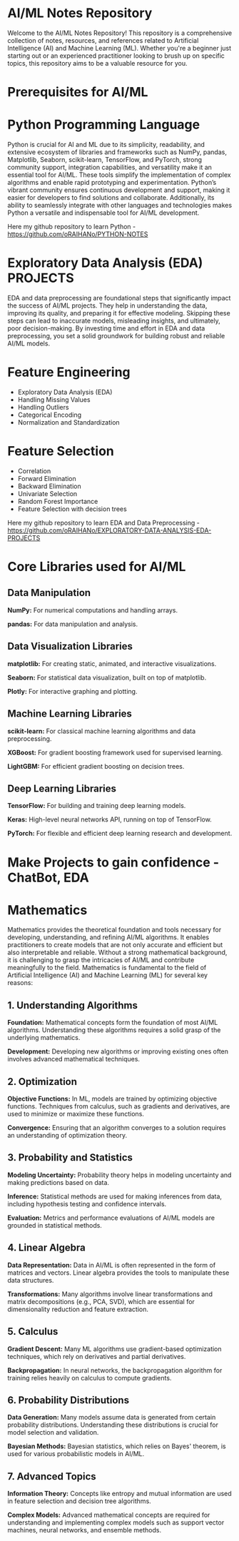 # AI/ML Notes Repository
Welcome to the AI/ML Notes Repository! This repository is a comprehensive collection of notes, resources, and references related to Artificial Intelligence (AI) and Machine Learning (ML). Whether you're a beginner just starting out or an experienced practitioner looking to brush up on specific topics, this repository aims to be a valuable resource for you.

# Prerequisites for AI/ML
# Python Programming Language
Python is crucial for AI and ML due to its simplicity, readability, and extensive ecosystem of libraries and frameworks such as NumPy, pandas, Matplotlib, Seaborn, scikit-learn, TensorFlow, and PyTorch, strong community support, integration capabilities, and versatility make it an essential tool for AI/ML. These tools simplify the implementation of complex algorithms and enable rapid prototyping and experimentation. Python’s vibrant community ensures continuous development and support, making it easier for developers to find solutions and collaborate. Additionally, its ability to seamlessly integrate with other languages and technologies makes Python a versatile and indispensable tool for AI/ML development.

Here my github repository to learn Python - https://github.com/oRAIHANo/PYTHON-NOTES

# Exploratory Data Analysis (EDA) PROJECTS
EDA and data preprocessing are foundational steps that significantly impact the success of AI/ML projects. They help in understanding the data, improving its quality, and preparing it for effective modeling. Skipping these steps can lead to inaccurate models, misleading insights, and ultimately, poor decision-making. By investing time and effort in EDA and data preprocessing, you set a solid groundwork for building robust and reliable AI/ML models.

# Feature Engineering
- Exploratory Data Analysis (EDA)
- Handling Missing Values
- Handling Outliers
- Categorical Encoding
- Normalization and Standardization

# Feature Selection
- Correlation
- Forward Elimination
- Backward Elimination
- Univariate Selection
- Random Forest Importance
- Feature Selection with decision trees

Here my github repository to learn EDA and Data Preprocessing - https://github.com/oRAIHANo/EXPLORATORY-DATA-ANALYSIS-EDA-PROJECTS

# Core Libraries used for AI/ML
## Data Manipulation

**NumPy:** For numerical computations and handling arrays.

**pandas:** For data manipulation and analysis.

## Data Visualization Libraries
**matplotlib:** For creating static, animated, and interactive visualizations.

**Seaborn:** For statistical data visualization, built on top of matplotlib.

**Plotly:** For interactive graphing and plotting.

## Machine Learning Libraries
**scikit-learn:** For classical machine learning algorithms and data preprocessing.

**XGBoost:** For gradient boosting framework used for supervised learning.

**LightGBM:** For efficient gradient boosting on decision trees.

## Deep Learning Libraries
**TensorFlow:** For building and training deep learning models.

**Keras:** High-level neural networks API, running on top of TensorFlow.

**PyTorch:** For flexible and efficient deep learning research and development.

# Make Projects to gain confidence - ChatBot, EDA

# Mathematics
Mathematics provides the theoretical foundation and tools necessary for developing, understanding, and refining AI/ML algorithms. It enables practitioners to create models that are not only accurate and efficient but also interpretable and reliable. Without a strong mathematical background, it is challenging to grasp the intricacies of AI/ML and contribute meaningfully to the field. Mathematics is fundamental to the field of Artificial Intelligence (AI) and Machine Learning (ML) for several key reasons:

## 1. Understanding Algorithms
**Foundation:** Mathematical concepts form the foundation of most AI/ML algorithms. Understanding these algorithms requires a solid grasp of the underlying mathematics.

**Development:** Developing new algorithms or improving existing ones often involves advanced mathematical techniques.

## 2. Optimization
**Objective Functions:** In ML, models are trained by optimizing objective functions. Techniques from calculus, such as gradients and derivatives, are used to minimize or maximize these functions.

**Convergence:** Ensuring that an algorithm converges to a solution requires an understanding of optimization theory.

## 3. Probability and Statistics
**Modeling Uncertainty:** Probability theory helps in modeling uncertainty and making predictions based on data.

**Inference:** Statistical methods are used for making inferences from data, including hypothesis testing and confidence intervals.

**Evaluation:** Metrics and performance evaluations of AI/ML models are grounded in statistical methods.

## 4. Linear Algebra
**Data Representation:** Data in AI/ML is often represented in the form of matrices and vectors. Linear algebra provides the tools to manipulate these data structures.

**Transformations:** Many algorithms involve linear transformations and matrix decompositions (e.g., PCA, SVD), which are essential for dimensionality reduction and feature extraction.

## 5. Calculus
**Gradient Descent:** Many ML algorithms use gradient-based optimization techniques, which rely on derivatives and partial derivatives.

**Backpropagation:** In neural networks, the backpropagation algorithm for training relies heavily on calculus to compute gradients.

## 6. Probability Distributions
**Data Generation:** Many models assume data is generated from certain probability distributions. Understanding these distributions is crucial for model selection and validation.

**Bayesian Methods:** Bayesian statistics, which relies on Bayes' theorem, is used for various probabilistic models in AI/ML.

## 7. Advanced Topics
**Information Theory:** Concepts like entropy and mutual information are used in feature selection and decision tree algorithms.

**Complex Models:** Advanced mathematical concepts are required for understanding and implementing complex models such as support vector machines, neural networks, and ensemble methods.

